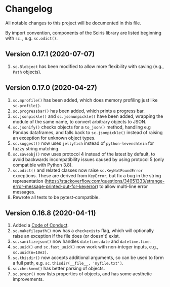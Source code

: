 # Changelog

All notable changes to this project will be documented in this file.

By import convention, components of the Sciris library are listed beginning with `sc.`, e.g. `sc.odict()`.

## Version 0.17.1 (2020-07-07)
1. `sc.Blobject` has been modified to allow more flexibility with saving (e.g., `Path` objects).

## Version 0.17.0 (2020-04-27)
1. `sc.mprofile()` has been added, which does memory profiling just like `sc.profile()`.
1. `sc.progressbar()` has been added, which prints a progress bar.
1. `sc.jsonpickle()` and `sc.jsonunpickle()` have been added, wrapping the module of the same name, to convert arbitrary objects to JSON.
1. `sc.jsonify()` checks objects for a `to_json()` method, handling e.g Pandas dataframes, and falls back to `sc.jsonpickle()` instead of raising an exception for unknown object types.
1. `sc.suggest()` now uses `jellyfish` instead of `python-levenshtein` for fuzzy string matching.
1. `sc.saveobj()` now uses protocol 4 instead of the latest by default, to avoid backwards incompatibility issues caused by using protocol 5 (only compatible with Python 3.8).
1.  `sc.odict()` and related classes now raise `sc.KeyNotFoundError` exceptions. These are derived from `KeyError`, but fix a bug in the string representation (https://stackoverflow.com/questions/34051333/strange-error-message-printed-out-for-keyerror) to allow multi-line error messages.
1. Rewrote all tests to be pytest-compatible.

## Version 0.16.8 (2020-04-11)
1. Added a [Code of Conduct](CODE_OF_CONDUCT.md).
1. `sc.makefilepath()` now has a `checkexists` flag, which will optionally raise an exception if the file does (or doesn't) exist.
1. `sc.sanitizejson()` now handles `datetime.date` and `datetime.time`.
1. `sc.uuid()` and `sc.fast_uuid()` now work with non-integer inputs, e.g., `sc.uuid(n=10e3)`.
1. `sc.thisdir()` now accepts additional arguments, so can be used to form a full path, e.g. `sc.thisdir(__file__, 'myfile.txt')`.
1. `sc.checkmem()` has better parsing of objects.
1. `sc.prepr()` now lists properties of objects, and has some aesthetic improvements.
